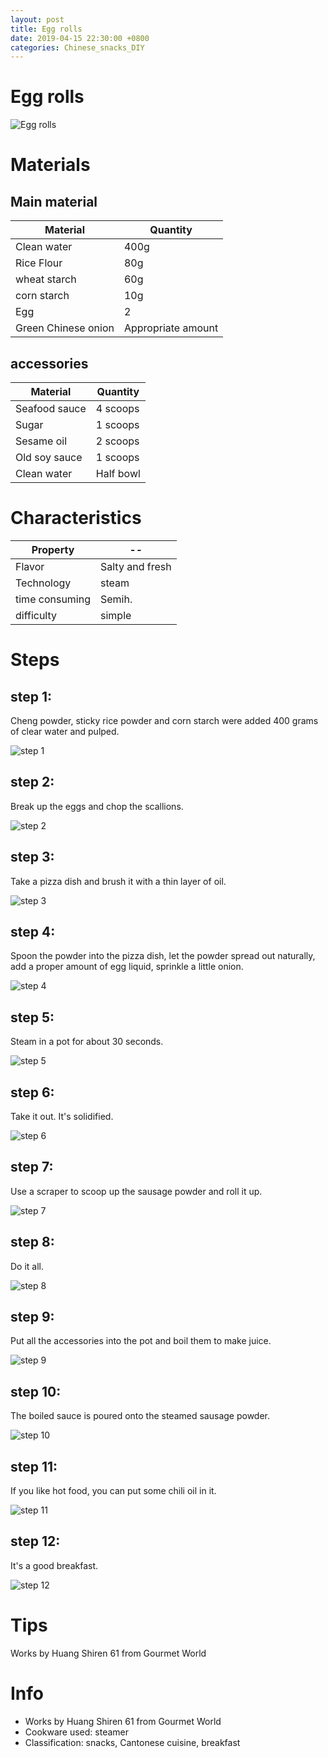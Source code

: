 ```yaml
---
layout: post
title: Egg rolls
date: 2019-04-15 22:30:00 +0800
categories: Chinese_snacks_DIY
---
```


# Egg rolls

![Egg rolls]({{site.baseurl}}/img/400497/400497.jpg)

# Materials


## Main material

Material|Quantity
--|--
Clean water|400g
Rice Flour|80g
wheat starch|60g
corn starch|10g
Egg|2
Green Chinese onion|Appropriate amount

## accessories

Material|Quantity
--|--
Seafood sauce|4 scoops
Sugar|1 scoops
Sesame oil|2 scoops
Old soy sauce|1 scoops
Clean water|Half bowl

# Characteristics

Property|--
--|--
Flavor|Salty and fresh
Technology|steam
time consuming|Semih.
difficulty|simple

# Steps

## step 1:

Cheng powder, sticky rice powder and corn starch were added 400 grams of clear water and pulped.

![step 1]({{site.baseurl}}/img/400497/1.jpg)

## step 2:

Break up the eggs and chop the scallions.

![step 2]({{site.baseurl}}/img/400497/2.jpg)

## step 3:

Take a pizza dish and brush it with a thin layer of oil.

![step 3]({{site.baseurl}}/img/400497/3.jpg)

## step 4:

Spoon the powder into the pizza dish, let the powder spread out naturally, add a proper amount of egg liquid, sprinkle a little onion.

![step 4]({{site.baseurl}}/img/400497/4.jpg)

## step 5:

Steam in a pot for about 30 seconds.

![step 5]({{site.baseurl}}/img/400497/5.jpg)

## step 6:

Take it out. It's solidified.

![step 6]({{site.baseurl}}/img/400497/6.jpg)

## step 7:

Use a scraper to scoop up the sausage powder and roll it up.

![step 7]({{site.baseurl}}/img/400497/7.jpg)

## step 8:

Do it all.

![step 8]({{site.baseurl}}/img/400497/8.jpg)

## step 9:

Put all the accessories into the pot and boil them to make juice.

![step 9]({{site.baseurl}}/img/400497/9.jpg)

## step 10:

The boiled sauce is poured onto the steamed sausage powder.

![step 10]({{site.baseurl}}/img/400497/10.jpg)

## step 11:

If you like hot food, you can put some chili oil in it.

![step 11]({{site.baseurl}}/img/400497/11.jpg)

## step 12:

It's a good breakfast.

![step 12]({{site.baseurl}}/img/400497/12.jpg)

# Tips

Works by Huang Shiren 61 from Gourmet World

# Info

- Works by Huang Shiren 61 from Gourmet World
- Cookware used: steamer
- Classification: snacks, Cantonese cuisine, breakfast